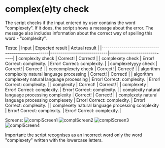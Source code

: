 # complex(e)ty check

The script checks if the input entered by user contains the word "complexety". If it does, the script shows a message about the error. 
The message also includes information about the correct way of spelling this word - "complexity".

Tests:
| Input                                             | Expected result             | Actual result               |
|---------------------------------------------------|-----------------------------|-----------------------------|
| complexity check                                  | Correct!                    | Correct!                    |
| complexety check                                  | Error! Correct: complexity. | Error! Correct: complexity. |
| complexetyyyy check                               | Correct!                    | Correct!                    |
| ccccomplexety check                               | Correct!                    | Correct!                    |
| algorithm complexity natural language processing  | Correct!                    | Correct!                    |
| algorithm complexety natural language processing  | Error! Correct: complexity. | Error! Correct: complexity. |
| complexity                                        | Correct!                    | Correct!                    |
| complexety                                        | Error! Correct: complexity. | Error! Correct: complexity. |
| complexity natural language processing complexity | Correct!                    | Correct!                    |
| complexety natural language processing complexety | Error! Correct: complexity. | Error! Correct: complexity. |
| complexety natural language processing complexity | Error! Correct: complexity. | Error! Correct: complexity. |

Screens:
![complScreen1](screenshots/complScreen1.png)
![complScreen2](screenshots/complScreen2.png)
![complScreen3](screenshots/complScreen3.png)
![complScreen4](screenshots/complScreen4.png)


Important: the script recognises as an incorrect word only the word "complexety" written with the lowercase letters.
